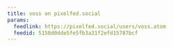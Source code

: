 ```yaml
---
title: voss on pixelfed.social
params:
  feedlink: https://pixelfed.social/users/voss.atom
  feedid: 5158d0dde5fe5fb3a31f2efd15787bcf
---
```

